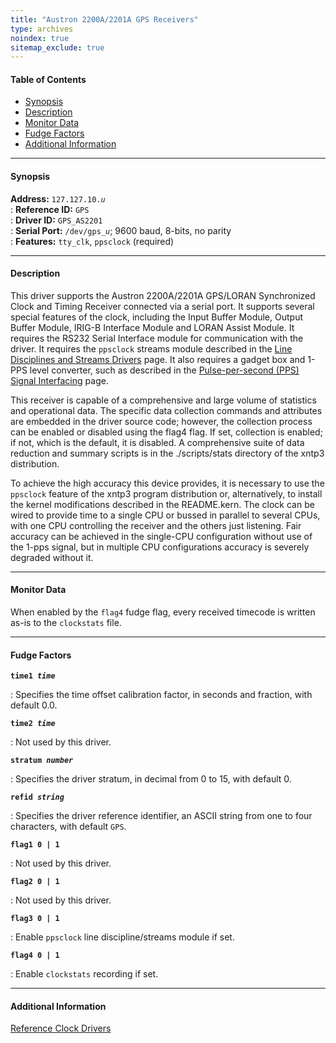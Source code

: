 ```yaml
---
title: "Austron 2200A/2201A GPS Receivers"
type: archives
noindex: true 
sitemap_exclude: true
---
```


#### Table of Contents

*   [Synopsis](/documentation/3-5.93e/driver10/#synopsis)
*   [Description](/documentation/3-5.93e/driver10/#description)
*   [Monitor Data](/documentation/3-5.93e/driver10/#monitor-data)
*   [Fudge Factors](/documentation/3-5.93e/driver10/#fudge-factors)
*   [Additional Information](/documentation/3-5.93e/driver10/#additional-information)

* * *

#### Synopsis

**Address:** <code>127.127.10._u_</code>  
: **Reference ID:** <code>GPS</code>  
: **Driver ID:** <code>GPS_AS2201</code>  
: **Serial Port:** <code>/dev/gps\__u_</code>; 9600 baud, 8-bits, no parity  
: **Features:** <code>tty_clk</code>, <code>ppsclock</code> (required)

* * *

#### Description

This driver supports the Austron 2200A/2201A GPS/LORAN Synchronized Clock and Timing Receiver connected via a serial port. It supports several special features of the clock, including the Input Buffer Module, Output Buffer Module, IRIG-B Interface Module and LORAN Assist Module. It requires the RS232 Serial Interface module for communication with the driver. It requires the `ppsclock` streams module described in the [Line Disciplines and Streams Drivers](/documentation/3-5.93e/ldisc/) page. It also requires a gadget box and 1-PPS level converter, such as described in the [Pulse-per-second (PPS) Signal Interfacing](/documentation/3-5.93e/pps/) page.

This receiver is capable of a comprehensive and large volume of statistics and operational data. The specific data collection commands and attributes are embedded in the driver source code; however, the collection process can be enabled or disabled using the flag4 flag. If set, collection is enabled; if not, which is the default, it is disabled. A comprehensive suite of data reduction and summary scripts is in the ./scripts/stats directory of the xntp3 distribution.

To achieve the high accuracy this device provides, it is necessary to use the <code>ppsclock</code> feature of the xntp3 program distribution or, alternatively, to install the kernel modifications described in the README.kern. The clock can be wired to provide time to a single CPU or bussed in parallel to several CPUs, with one CPU controlling the receiver and the others just listening. Fair accuracy can be achieved in the single-CPU configuration without use of the 1-pps signal, but in multiple CPU configurations accuracy is severely degraded without it.

* * *

#### Monitor Data

When enabled by the <code>flag4</code> fudge flag, every received timecode is written as-is to the <code>clockstats</code> file.

* * *

#### Fudge Factors

<code>**time1 _time_**</code>

: Specifies the time offset calibration factor, in seconds and fraction, with default 0.0.

<code>**time2 _time_**</code>

: Not used by this driver.

<code>**stratum _number_**</code>

: Specifies the driver stratum, in decimal from 0 to 15, with default 0.

<code>**refid _string_**</code>

: Specifies the driver reference identifier, an ASCII string from one to four characters, with default <code>GPS</code>.

<code>**flag1 0 | 1**</code>

: Not used by this driver.

<code>**flag2 0 | 1**</code>

: Not used by this driver.

<code>**flag3 0 | 1**</code>

: Enable <code>ppsclock</code> line discipline/streams module if set.

<code>**flag4 0 | 1**</code>

: Enable <code>clockstats</code> recording if set.

* * *

#### Additional Information

[Reference Clock Drivers](/documentation/3-5.93e/refclock/)